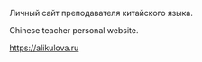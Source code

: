 Личный сайт преподавателя китайского языка.

Chinese teacher personal website.

https://alikulova.ru